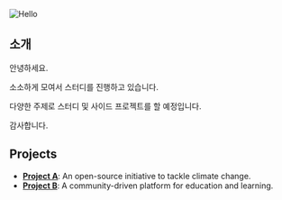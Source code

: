 ![Hello](https://capsule-render.vercel.app/api?type=Waving&section=header&height=300&text=Hello&fontAlignX=50&fontAlignY=45&color=gradient&fontSize=100&fontColor=ffffff&desc=It's%20ISFX-Study%20GitHub)

## 소개

안녕하세요. 

소소하게 모여서 스터디를 진행하고 있습니다.

다양한 주제로 스터디 및 사이드 프로젝트를 할 예정입니다.

감사합니다.

## Projects

- **[Project A](https://github.com/MyOrganization/ProjectA)**: An open-source initiative to tackle climate change.
- **[Project B](https://github.com/MyOrganization/ProjectB)**: A community-driven platform for education and learning.

